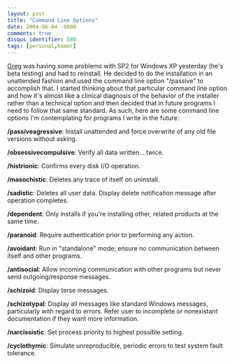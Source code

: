 ```yaml
---
layout: post
title: "Command Line Options"
date: 2004-06-04 -0800
comments: true
disqus_identifier: 580
tags: [personal,humor]
---
```

[Greg](http://www.greghughes.net) was having some problems with SP2 for
Windows XP yesterday (he's beta testing) and had to reinstall. He
decided to do the installation in an unattended fashion and used the
command line option "/passive" to accomplish that. I started thinking
about that particular command line option and how it's almost like a
clinical diagnosis of the behavior of the installer rather than a
technical option and then decided that in future programs I need to
follow that same standard. As such, here are some command line options
I'm contemplating for programs I write in the future:


 **/passiveagressive**: Install unattended and force overwrite of any
old file versions without asking.

 **/obsessivecompulsive**: Verify all data written... twice.

 **/histrionic**: Confirms every disk I/O operation.

 **/masochistic**: Deletes any trace of itself on uninstall.

 **/sadistic**: Deletes all user data. Display delete notification
message after operation completes.

 **/dependent**: Only installs if you're installing other, related
products at the same time.

 **/paranoid**: Require authentication prior to performing any action.

 **/avoidant**: Run in "standalone" mode; ensure no communication
between itself and other programs.

 **/antisocial**: Allow incoming communication with other programs but
never send outgoing/response messages.

 **/schizoid**: Display terse messages.

 **/schizotypal**: Display all messages like standard Windows messages,
particularly with regard to errors. Refer user to incomplete or
nonexistant documentation if they want more information.

 **/narcissistic**: Set process priority to highest possible setting.

 **/cyclothymic**: Simulate unreproducible, periodic errors to test
system fault tolerance.
